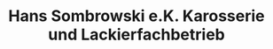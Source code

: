 ---
title: "Hans Sombrowski e.K. Karosserie und Lackierfachbetrieb"
url: /duesseldorf/hans-sombrowski-e-k-karosserie-und-lackierfachbetrieb/
shop: Autowerkstatt
---